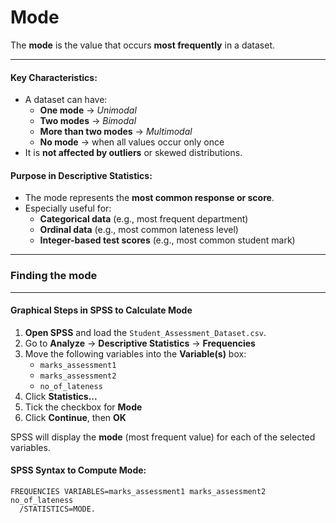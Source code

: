 # Mode

The **mode** is the value that occurs **most frequently** in a dataset.

------

#### Key Characteristics:

- A dataset can have:
  - **One mode** → *Unimodal*
  - **Two modes** → *Bimodal*
  - **More than two modes** → *Multimodal*
  - **No mode** → when all values occur only once
- It is **not affected by outliers** or skewed distributions.

#### **Purpose in Descriptive Statistics:**

- The mode represents the **most common response or score**.
- Especially useful for:
  - **Categorical data** (e.g., most frequent department)
  - **Ordinal data** (e.g., most common lateness level)
  - **Integer-based test scores** (e.g., most common student mark)

***

### Finding the mode

***

####  **Graphical Steps in SPSS to Calculate Mode**

1. **Open SPSS** and load the `Student_Assessment_Dataset.csv`.
2. Go to **Analyze** → **Descriptive Statistics** → **Frequencies**
3. Move the following variables into the **Variable(s)** box:
   - `marks_assessment1`
   - `marks_assessment2`
   - `no_of_lateness`
4. Click **Statistics...**
5. Tick the checkbox for **Mode**
6. Click **Continue**, then **OK**

 SPSS will display the **mode** (most frequent value) for each of the selected variables.

#### SPSS Syntax to Compute Mode:

```spss
FREQUENCIES VARIABLES=marks_assessment1 marks_assessment2 no_of_lateness
  /STATISTICS=MODE.
```

